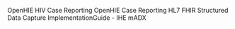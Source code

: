 
OpenHIE HIV Case Reporting
OpenHIE Case Reporting
HL7 FHIR Structured Data Capture ImplementationGuide - 
IHE mADX